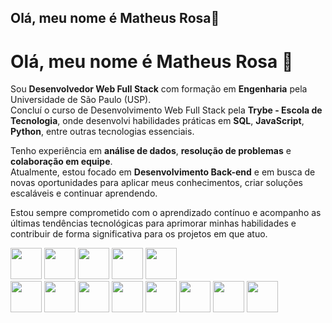 ## Olá, meu nome é Matheus Rosa👋

# Olá, meu nome é Matheus Rosa 👋

Sou **Desenvolvedor Web Full Stack** com formação em **Engenharia** pela Universidade de São Paulo (USP).  
Concluí o curso de Desenvolvimento Web Full Stack pela **Trybe - Escola de Tecnologia**, onde desenvolvi habilidades práticas em **SQL**, **JavaScript**, **Python**, entre outras tecnologias essenciais.  

Tenho experiência em **análise de dados**, **resolução de problemas** e **colaboração em equipe**.  
Atualmente, estou focado em **Desenvolvimento Back-end** e em busca de novas oportunidades para aplicar meus conhecimentos, criar soluções escaláveis e continuar aprendendo.  

Estou sempre comprometido com o aprendizado contínuo e acompanho as últimas tendências tecnológicas para aprimorar minhas habilidades e contribuir de forma significativa para os projetos em que atuo.  



<div>
<img src="https://cdn.jsdelivr.net/gh/devicons/devicon@latest/icons/python/python-original.svg" width='50' heigth='50'/>
<img src="https://cdn.jsdelivr.net/gh/devicons/devicon@latest/icons/javascript/javascript-original.svg"  width='50' heigth='50' />
<img src="https://cdn.jsdelivr.net/gh/devicons/devicon@latest/icons/typescript/typescript-original.svg" width='50' heigth='50' />
<img src="https://cdn.jsdelivr.net/gh/devicons/devicon@latest/icons/html5/html5-original.svg" width='50' heigth='50'/>          
<img src="https://cdn.jsdelivr.net/gh/devicons/devicon@latest/icons/css3/css3-original.svg" width='50' heigth='50'/>
      
</div>
<div>
<img src="https://cdn.jsdelivr.net/gh/devicons/devicon@latest/icons/mongodb/mongodb-original.svg" width='50' heigth='50' />
<img src="https://cdn.jsdelivr.net/gh/devicons/devicon@latest/icons/mysql/mysql-original-wordmark.svg" width='50' heigth='50' />
<img src="https://cdn.jsdelivr.net/gh/devicons/devicon@latest/icons/docker/docker-original-wordmark.svg" width='50' heigth='50' />
<img src="https://cdn.jsdelivr.net/gh/devicons/devicon@latest/icons/nestjs/nestjs-original.svg" width='50' heigth='50'/>
<img src="https://cdn.jsdelivr.net/gh/devicons/devicon@latest/icons/express/express-original-wordmark.svg" width='50' heigth='50'/>
<img src="https://cdn.jsdelivr.net/gh/devicons/devicon@latest/icons/postgresql/postgresql-original-wordmark.svg" width='50' heigth='50'/>
<img src="https://cdn.jsdelivr.net/gh/devicons/devicon@latest/icons/django/django-plain-wordmark.svg" width='50' heigth='50'/>
<img src="https://cdn.jsdelivr.net/gh/devicons/devicon@latest/icons/pandas/pandas-original-wordmark.svg" width='50' heigth='50'/>
 <img src="https://cdn.jsdelivr.net/gh/devicons/devicon@latest/icons/nodejs/nodejs-plain-wordmark.svg" width='50' heigth='50/>
          
</div>
